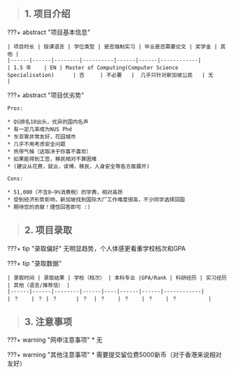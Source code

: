 > ## **1. 项目介绍**

???+ abstract "项目基本信息" 

    | 项目时长 | 授课语言 | 学位类型 | 是否强制实习 | 毕业是否需要论文 | 奖学金 | 其他 |
    |------|------|--------|----------|------|------|------------|
    | 1.5 年    | EN | Master of Computing(Computer Science Specialisation)      | 否     | 不必要   |  几乎只针对新加坡公民   | 无         |

???+ abstract "项目优劣势" 

    Pros:
    
    * QS排名10出头，优异的国内名声
    * 有一定几率成为NUS Phd
    * 东亚胃非常友好，花园城市
    * 几乎不用考虑安全问题
    * 热带气候（这取决于你喜不喜欢）
    * 如果能得到工签，移民相对不算困难    
    * (建议从花费，就业，读博，移民，人身安全等各方面展开)
    
    Cons:

    * 51,000（不含8~9%消费税）的学费，相对高昂
    * 受到经济形势影响，新加坡找到国际大厂工作难度很高，不少同学选择回国
    * 期待您的贡献！理性回答即可 :)

> ## **2. 项目录取**

???+ tip "录取偏好"
    无明显趋势，个人体感更看重学校档次和GPA

???+ tip "录取数据"

    | 录取时间 | 录取结果 | 学校（档次） | 本科专业 |GPA/Rank | 科研经历 | 实习经历 | 其他（语言/推荐信） |
    |------|------|--------|------|----|------|------|------------|
    | ？    | ？ | ？      | ？  | ？    | ？    | ？    | ？          |


> ## **3. 注意事项**

???+ warning "网申注意事项"
    * 无

???+ warning "其他注意事项"
    * 需要提交留位费5000新币（对于香港来说相对友好）

